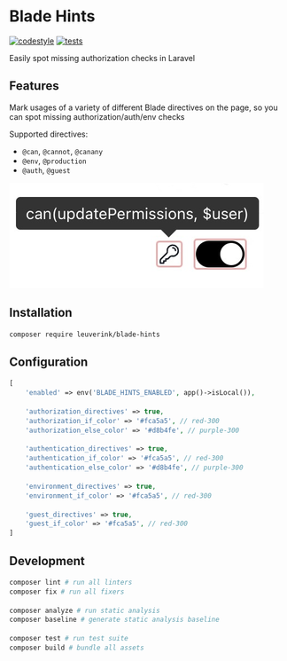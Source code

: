 # Blade Hints

[![codestyle](https://github.com/gwleuverink/blade-hints/actions/workflows/codestyle.yml/badge.svg)](https://github.com/gwleuverink/blade-hints/actions/workflows/codestyle.yml)
[![tests](https://github.com/gwleuverink/blade-hints/actions/workflows/tests.yml/badge.svg)](https://github.com/gwleuverink/blade-hints/actions/workflows/tests.yml)

Easily spot missing authorization checks in Laravel

## Features

Mark usages of a variety of different Blade directives on the page, so you can spot missing authorization/auth/env checks

Supported directives:

- `@can`, `@cannot`, `@canany`
- `@env`, `@production`
- `@auth`, `@guest`

![screenshot](/resources/images/screenshot.jpg)

<!-- TODO: Display any authorization & authentication middlewares applied page (or any auth/policy check before blade renders), so you can easily spot if the current route doesn't apply appropriate guards -->

## Installation

```bash
composer require leuverink/blade-hints
```

## Configuration

```php
[
    'enabled' => env('BLADE_HINTS_ENABLED', app()->isLocal()),

    'authorization_directives' => true,
    'authorization_if_color' => '#fca5a5', // red-300
    'authorization_else_color' => '#d8b4fe', // purple-300

    'authentication_directives' => true,
    'authentication_if_color' => '#fca5a5', // red-300
    'authentication_else_color' => '#d8b4fe', // purple-300

    'environment_directives' => true,
    'environment_if_color' => '#fca5a5', // red-300

    'guest_directives' => true,
    'guest_if_color' => '#fca5a5', // red-300
]
```

## Development

```bash
composer lint # run all linters
composer fix # run all fixers

composer analyze # run static analysis
composer baseline # generate static analysis baseline

composer test # run test suite
composer build # bundle all assets
```

